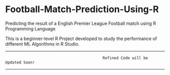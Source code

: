 # Football-Match-Prediction-Using-R

Predicting the result of a English Premier League Football match using R Programming Language


This is a beginner-level R Project developed to study the performance of different ML Algorithms in R Studio.

***********************************************************************************************************************************************
                                               Refined Code will be Updated Soon!
***********************************************************************************************************************************************
